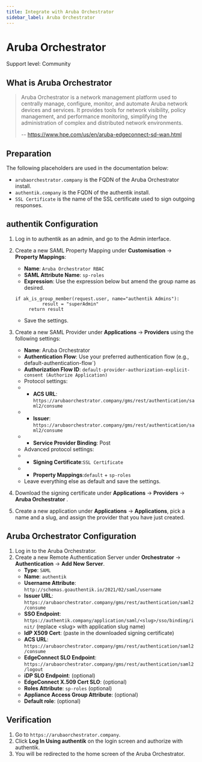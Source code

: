 ```yaml
---
title: Integrate with Aruba Orchestrator
sidebar_label: Aruba Orchestrator
---
```


# Aruba Orchestrator

<span class="badge badge--secondary">Support level: Community</span>

## What is Aruba Orchestrator

> Aruba Orchestrator is a network management platform used to centrally manage, configure, monitor, and automate Aruba network devices and services. It provides tools for network visibility, policy management, and performance monitoring, simplifying the administration of complex and distributed network environments.
>
> -- https://www.hpe.com/us/en/aruba-edgeconnect-sd-wan.html

## Preparation

The following placeholders are used in the documentation below:

-   `arubaorchestrator.company` is the FQDN of the Aruba Orchestrator install.
-   `authentik.company` is the FQDN of the authentik install.
-   `SSL Certificate` is the name of the SSL certificate used to sign outgoing responses.

## authentik Configuration

1. Log in to authentik as an admin, and go to the Admin interface.
2. Create a new SAML Property Mapping under **Customisation** -> **Property Mappings**:

    - **Name**: `Aruba Orchestrator RBAC`
    - **SAML Attribute Name**: `sp-roles`
    - **Expression**: Use the expression below but amend the group name as desired.

    ```
    if ak_is_group_member(request.user, name="authentik Admins"):
              result = "superAdmin"
         return result
    ```

    - Save the settings.

3. Create a new SAML Provider under **Applications** -> **Providers** using the following settings:
    - **Name**: Aruba Orchestrator
    - **Authentication Flow**: Use your preferred authentication flow (e.g., default-authentication-flow`)
    - **Authorization Flow ID**: `default-provider-authorization-explicit-consent (Authorize Application)`
    - Protocol settings:
    -   - **ACS URL**: `https://arubaorchestrator.company/gms/rest/authentication/saml2/consume`
    -   - **Issuer**: `https://arubaorchestrator.company/gms/rest/authentication/saml2/consume`
    -   - **Service Provider Binding**: Post
    - Advanced protocol settings:
    -   - **Signing Certificate**:`SSL Certificate`
    -   - **Property Mappings**:`default` + `sp-roles`
    - Leave everything else as default and save the settings.
4. Download the signing certificate under **Applications** -> **Providers** -> **Aruba Orchestrator** .
5. Create a new application under **Applications** -> **Applications**, pick a name and a slug, and assign the provider that you have just created.

## Aruba Orchestrator Configuration

1. Log in to the Aruba Orchestrator.
2. Create a new Remote Authentication Server under **Orchestrator** -> **Authentication** -> **Add New Server**.
    - **Type**: `SAML`
    - **Name**: `authentik`
    - **Username Attribute**: `http://schemas.goauthentik.io/2021/02/saml/username`
    - **Issuer URL**: `https://arubaorchestrator.company/gms/rest/authentication/saml2/consume`
    - **SSO Endpoint**: `https://authentik.company/application/saml/<slug>/sso/binding/init/` (replace \<slug\> with application slug name)
    - **IdP X509 Cert**: (paste in the downloaded signing certificate)
    - **ACS URL**: `https://arubaorchestrator.company/gms/rest/authentication/saml2/consume`
    - **EdgeConnect SLO Endpoint**: `https://arubaorchestrator.company/gms/rest/authentication/saml2/logout`
    - **iDP SLO Endpoint**: (optional)
    - **EdgeConnect X.509 Cert SLO**: (optional)
    - **Roles Attribute**: `sp-roles` (optional)
    - **Appliance Access Group Attribute**: (optional)
    - **Default role**: (optional)

## Verification

1. Go to `https://arubaorchestrator.company`.
2. Click **Log In Using authentik** on the login screen and authorize with authentik.
3. You will be redirected to the home screen of the Aruba Orchestrator.
